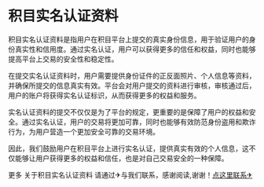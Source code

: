 # 积目实名认证资料

积目实名认证资料是指用户在积目平台上提交的真实身份信息，用于验证用户的身份真实性和信用度。通过实名认证，用户可以获得更多的信任和权益，同时也能够提高平台上交易的安全性和稳定性。

在提交实名认证资料时，用户需要提供身份证件的正反面照片、个人信息等资料，并确保所提交的信息真实有效。平台会对用户提交的资料进行审核，审核通过后，用户的账户将获得实名认证标识，从而获得更多的权益和服务。

实名认证资料的提交不仅仅是为了平台的规定，更重要的是保障了用户的权益和安全。通过实名认证，用户的交易将更加可靠，同时也能够有效防范身份盗用和欺诈行为，为用户营造一个更加安全可靠的交易环境。

因此，我们鼓励用户在积目平台上进行实名认证，提供真实有效的个人信息，这不仅能够让用户获得更多的权益和信任，也是对自己交易安全的一种保障。

更多 关于积目实名认证资料 请通过✈与我们联系，感谢阅读,谢谢！[点这里联系✈](https://gg.k02.cc)
